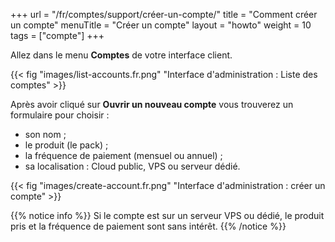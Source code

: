 +++
url = "/fr/comptes/support/créer-un-compte/"
title = "Comment créer un compte"
menuTitle = "Créer un compte"
layout = "howto"
weight = 10
tags = ["compte"]
+++

Allez dans le menu **Comptes** de votre interface client. 

{{< fig "images/list-accounts.fr.png" "Interface d'administration : Liste des comptes" >}}

Après avoir cliqué sur **Ouvrir un nouveau compte** vous trouverez un formulaire pour choisir :

- son nom ;
- le produit (le pack) ;
- la fréquence de paiement (mensuel ou annuel) ;
- sa localisation : Cloud public, VPS ou serveur dédié.

{{< fig "images/create-account.fr.png" "Interface d'administration : créer un compte" >}}

{{% notice info %}}
Si le compte est sur un serveur VPS ou dédié, le produit pris et la fréquence de paiement sont sans intérêt.
{{% /notice %}}
